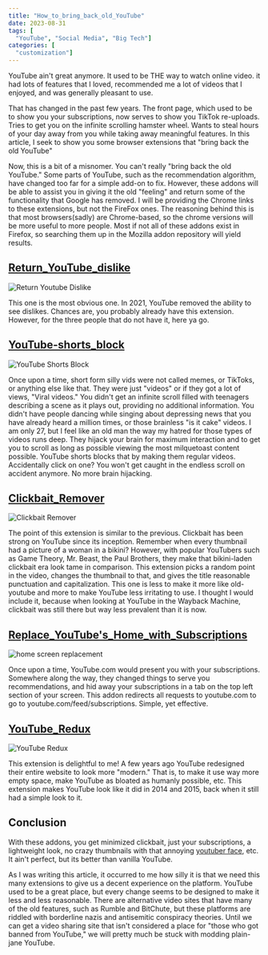 ```yaml
---
title: "How_to_bring_back_old_YouTube"
date: 2023-08-31
tags: [
  "YouTube", "Social Media", "Big Tech"]
categories: [
  "customization"]
---
```


YouTube ain't great anymore. It used to be THE way to watch online video. it had lots of features that I loved, recommended me a lot of videos that I enjoyed, and was generally pleasant to use.

That has changed in the past few years. The front page, which used to be to show you your subscriptions, now serves to show you TikTok re-uploads. Tries to get you on the infinite scrolling hamster wheel. 
Wants to steal hours of your day away from you while taking away meaningful features. In this article, I seek to show you some browser extensions that "bring back the old YouTube"

Now, this is a bit of a misnomer. You can't really "bring back the old YouTube." Some parts of YouTube, such as the recommendation algorithm, have changed too far for a simple add-on to fix. However, 
these addons will be able to assist you in giving it the old "feeling" and return some of the functionality that Google has removed. I will be providing the Chrome links to these extensions, but not the FireFox ones. The reasoning behind this is that most browsers(sadly) are Chrome-based, so the chrome versions will be more useful to more people. Most if not all of these addons exist in Firefox, so searching them up in the Mozilla addon repository will yield results.

## [Return_YouTube_dislike](https://chrome.google.com/webstore/detail/return-youtube-dislike/gebbhagfogifgggkldgodflihgfeippi)

![Return Youtube Dislike](https://lh3.googleusercontent.com/X0-M21C_VbWyXYuUjN55oyMDvOukjbzAxbs_WrUjwzsebWbyjFCIEchOtczI0DBvbyL9MUpuEWnghm19gF6dp8Vriw=w128-h128-e365-rj-sc0x00ffffff "Return YouTube Dislike")

This one is the most obvious one. In 2021, YouTube removed the ability to see dislikes. Chances are, you probably already have this extension. However, for the three people that do not have it, here ya go.

## [YouTube-shorts_block](https://chrome.google.com/webstore/detail/youtube-shorts-block/jiaopdjbehhjgokpphdfgmapkobbnmjp)
![YouTube Shorts Block](https://lh3.googleusercontent.com/1oNTDjGq9GpVdyVh8yJnRpxUROtL3g5bZhMwpD2yRcxaMa0PDgX8pNF6CKd2orUNxRCl7Y1AGbaObWeM4wta4wmrUg=w128-h128-e365-rj-sc0x00ffffff)

Once upon a time, short form silly vids were not called memes, or TikToks, or anything else like that. They were just "videos" or if they got a lot of views, "Viral videos." 
You didn't get an infinite scroll filled with teenagers describing a scene as it plays out, providing no additional information. 
You didn't have people dancing while singing about depressing news that you have already heard a million times, or those brainless "is it cake" videos. 
I am only 27, but I feel like an old man the way my hatred for those types of videos runs deep. 
They hijack your brain for maximum interaction and to get you to scroll as long as possible viewing the most milquetoast content possible. 
YouTube shorts blocks that by making them regular videos. Accidentally click on one? 
You won't get caught in the endless scroll on accident anymore. No more brain hijacking.

## [Clickbait_Remover](https://chrome.google.com/webstore/detail/clickbait-remover-for-you/omoinegiohhgbikclijaniebjpkeopip)
![Clickbait Remover](https://lh3.googleusercontent.com/SGGvsM_BSEm3wVCADIogENdWMkEPqlEgEgA2R8cCz83RF5sAbo6ZAesoKcOdKg6K0iBbQj2aRK0ql8cMKAebX4lDTQ=w128-h128-e365-rj-sc0x00ffffff)

The point of this extension is similar to the previous. Clickbait has been strong on YouTube since its inception. Remember when every thumbnail had a picture of a woman in a bikini? However, with popular YouTubers such as Game Theory, Mr. Beast, the Paul Brothers, they make that bikini-laden clickbait era look tame in comparison. 
This extension picks a random point in the video, changes the thumbnail to that, and gives the title reasonable punctuation and capitalization. 
This one is less to make it more like old-youtube and more to make YouTube less irritating to use. 
I thought I would include it, because when looking at YouTube in the Wayback Machine, clickbait was still there but way less prevalent than it is now.

## [Replace_YouTube's_Home_with_Subscriptions](https://chrome.google.com/webstore/detail/replace-youtubes-home-wit/nfffnooajndeeejgejfkbphjocpkblog)
![home screen replacement](https://lh3.googleusercontent.com/Doi5woZ2_ZDXZrKvmSyOXtaBirIwrpq4FaVIR7uZsd5M7N_b1Ww3Mb92o_5bCN21o-nUL8olew_HIRhZv16qc-cXgA=w128-h128-e365-rj-sc0x00ffffff)

Once upon a time, YouTube.com would present you with your subscriptions. 
Somewhere along the way, they changed things to serve you recommendations, and hid away your subscriptions in a tab on the top left section of your screen. 
This addon redirects all requests to youtube.com to go to youtube.com/feed/subscriptions. Simple, yet effective.

## [YouTube_Redux](https://chrome.google.com/webstore/detail/youtube-redux/mdgdgieddpndgjlmeblhjgljejejkikf)

![YouTube Redux](https://lh3.googleusercontent.com/69cGDQtjlOh5-gMd7v92Rn1LFeoF_V5vcue0_Xr8tfUqjMLOIPqpWMGmznPtosb5Z_aWX_42MojM1FEV160X3GDyUpg=w128-h128-e365-rj-sc0x00ffffff)

This extension is delightful to me! A few years ago YouTube redesigned their entire website to look more "modern." 
That is, to make it use way more empty space, make YouTube as bloated as humanly possible, etc. 
This extension makes YouTube look like it did in 2014 and 2015, back when it still had a simple look to it.

## Conclusion

With these addons, you get minimized clickbait, just your subscriptions, a lightweight look, no crazy thumbnails with that annoying [youtuber face](https://openspace.sfmoma.org/2018/04/your-pretty-face-is-going-to-sell/), etc. It ain't perfect, but its better than vanilla YouTube.

As I was writing this article, it occurred to me how silly it is that we need this many extensions to give us a decent experience on the platform. YouTube used to be a great place, but every change seems to be designed to make it less and less reasonable. 
There are alternative video sites that have many of the old features, such as Rumble and BitChute, but these platforms are riddled with borderline nazis and antisemitic conspiracy theories. 
Until we can get a video sharing site that isn't considered a place for "those who got banned from YouTube," we will pretty much be stuck with modding plain-jane YouTube.